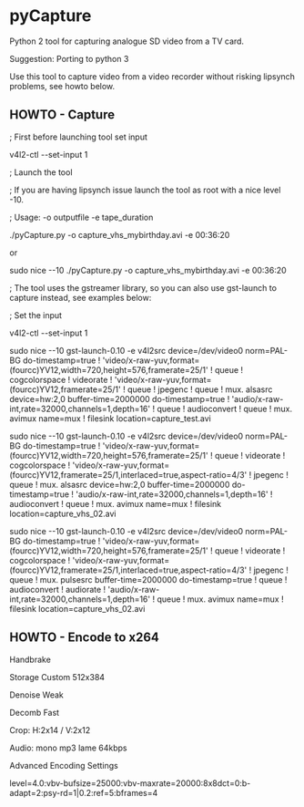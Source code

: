 # pyCapture
Python 2 tool for capturing analogue SD video from a TV card.

Suggestion: Porting to python 3

Use this tool to capture video from a video recorder without risking lipsynch problems, see howto below.

HOWTO - Capture
---------------
; First before launching tool set input

v4l2-ctl --set-input 1


; Launch the tool

; If you are having lipsynch issue launch the tool as root with a nice level -10.

; Usage: -o outputfile -e tape_duration

./pyCapture.py -o capture_vhs_mybirthday.avi -e 00:36:20

or 

sudo nice --10 ./pyCapture.py -o capture_vhs_mybirthday.avi -e 00:36:20


; The tool uses the gstreamer library, so you can also use gst-launch to capture instead, see examples below:

; Set the input

v4l2-ctl --set-input 1

sudo nice --10 gst-launch-0.10 -e v4l2src device=/dev/video0 norm=PAL-BG do-timestamp=true ! 'video/x-raw-yuv,format=(fourcc)YV12,width=720,height=576,framerate=25/1' ! queue ! cogcolorspace ! videorate ! 'video/x-raw-yuv,format=(fourcc)YV12,framerate=25/1' ! queue ! jpegenc ! queue ! mux. alsasrc device=hw:2,0 buffer-time=2000000 do-timestamp=true ! 'audio/x-raw-int,rate=32000,channels=1,depth=16' ! queue ! audioconvert ! queue ! mux. avimux name=mux ! filesink location=capture_test.avi


sudo nice --10 gst-launch-0.10 -e v4l2src device=/dev/video0 norm=PAL-BG do-timestamp=true ! 'video/x-raw-yuv,format=(fourcc)YV12,width=720,height=576,framerate=25/1' ! queue ! videorate ! cogcolorspace ! 'video/x-raw-yuv,format=(fourcc)YV12,framerate=25/1,interlaced=true,aspect-ratio=4/3' ! jpegenc ! queue ! mux. alsasrc device=hw:2,0 buffer-time=2000000 do-timestamp=true ! 'audio/x-raw-int,rate=32000,channels=1,depth=16' ! audioconvert ! queue ! mux. avimux name=mux ! filesink location=capture_vhs_02.avi


sudo nice --10 gst-launch-0.10 -e v4l2src device=/dev/video0 norm=PAL-BG do-timestamp=true ! 'video/x-raw-yuv,format=(fourcc)YV12,width=720,height=576,framerate=25/1' ! queue ! videorate ! cogcolorspace ! 'video/x-raw-yuv,format=(fourcc)YV12,framerate=25/1,interlaced=true,aspect-ratio=4/3' ! jpegenc ! queue ! mux. pulsesrc buffer-time=2000000 do-timestamp=true ! queue ! audioconvert ! audiorate ! 'audio/x-raw-int,rate=32000,channels=1,depth=16' ! queue ! mux. avimux name=mux ! filesink location=capture_vhs_02.avi


HOWTO - Encode to x264
----------------------
Handbrake

Storage Custom 512x384

Denoise Weak

Decomb Fast

Crop: H:2x14 / V:2x12


Audio: mono mp3 lame 64kbps

Advanced Encoding Settings

level=4.0:vbv-bufsize=25000:vbv-maxrate=20000:8x8dct=0:b-adapt=2:psy-rd=1|0.2:ref=5:bframes=4




